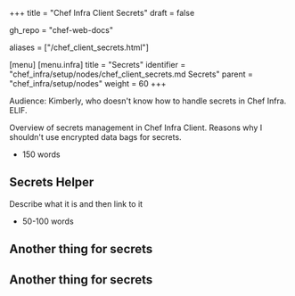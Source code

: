 +++
title = "Chef Infra Client Secrets"
draft = false

gh_repo = "chef-web-docs"

aliases = ["/chef_client_secrets.html"]

[menu]
  [menu.infra]
    title = "Secrets"
    identifier = "chef_infra/setup/nodes/chef_client_secrets.md Secrets"
    parent = "chef_infra/setup/nodes"
    weight = 60
+++

Audience: Kimberly, who doesn't know how to handle secrets in Chef Infra. ELIF.

Overview of secrets management in Chef Infra Client. Reasons why I shouldn't use encrypted data bags for secrets.

- 150 words

## Secrets Helper

Describe what it is and then link to it
- 50-100 words

## Another thing for secrets

## Another thing for secrets


